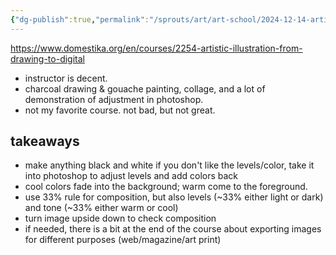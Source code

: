 ```yaml
---
{"dg-publish":true,"permalink":"/sprouts/art/art-school/2024-12-14-artistic-illustration-from-drawing-to-digital/","created":"2025-01-06T09:36:31.695-06:00","updated":"2025-01-06T09:36:31.695-06:00"}
---
```


https://www.domestika.org/en/courses/2254-artistic-illustration-from-drawing-to-digital
- instructor is decent.
- charcoal drawing & gouache painting, collage, and a lot of demonstration of adjustment in photoshop.
- not my favorite course. not bad, but not great.
## takeaways

- make anything black and white if you don't like the levels/color, take it into photoshop to adjust levels and add colors back
- cool colors fade into the background; warm come to the foreground.
- use 33% rule for composition, but also levels (~33% either light or dark) and tone (~33% either warm or cool)
- turn image upside down to check composition
- if needed, there is a bit at the end of the course about exporting images for different purposes (web/magazine/art print)